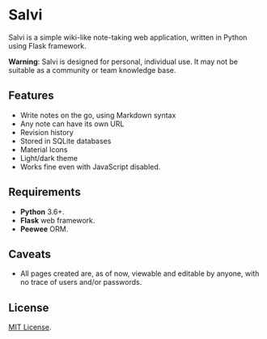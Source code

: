 # Salvi

Salvi is a simple wiki-like note-taking web application, written in Python using
Flask framework.

**Warning**: Salvi is designed for personal, individual use.  It may not be
suitable as a community or team knowledge base.

## Features

+ Write notes on the go, using Markdown syntax
+ Any note can have its own URL
+ Revision history
+ Stored in SQLite databases
+ Material Icons
+ Light/dark theme
+ Works fine even with JavaScript disabled.

## Requirements

+ **Python** 3.6+.
+ **Flask** web framework.
+ **Peewee** ORM.

## Caveats

+ All pages created are, as of now, viewable and editable by anyone, with no
  trace of users and/or passwords.

## License

[MIT License](./LICENSE).
